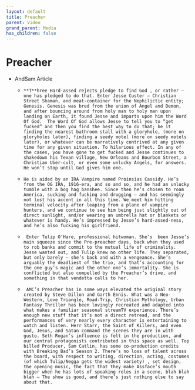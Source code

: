 ```yaml
---
layout: default
title: Preacher
parent: Video
grand_parent: Media
has_children: false
---
```

# Preacher
- AndSam Article
	-     **T**hree Hard-assed rejects pledge to find God , or rather – one has pledged to do that. Enter Jesse Custer – Christian Street Shaman, and meat-container for the Nephilictic entity; Genesis. Genesis was bred from the union of Angel and Demon, and after bouncing around from holy man to holy man upon landing on Earth, it found Jesse and imparts upon him the Word Of God.  The Word Of God allows Jesse to tell you to “get fucked” and then you find the best way to do that; be it finding the nearest bathroom stall with a gloryhole, (more on gloryholes later), finding a seedy motel (more on seedy motels later), or whatever can be narratively contrived at any given time for any given situation. To hilarious effect. In any of the cases, you have gone to get fucked and Jesse continues to shakedown his Texan village, New Orleans and Bourbon Street, a Christian Uber-cult, or even some unlucky Angels, for answers. He won’t stop until God gives him one.
	-     He is aided by an IRA Vampire named Proinsias Cassidy. He’s from the OG IRA, 1916-era, and so and so, and he had an unlucky tumble with a bog hag banshee. Since then he’s chosen to roam America, sucking and fucking and drugging – and has seemingly not lost his accent in all this time. We meet him hitting terminal velocity after leaping from a plane of vampire hunters, and we continue to see him being just slightly out of direct sunlight, and/or wearing an umbrella hat or blankets or whatever is handy. He’s impressed by Jesse’s hard-assed-ness, and he’s also fucking his girlfriend.
	-      Enter Tulip O’Hare, professional hitwoman. She’s  been Jesse’s main squeeze since the Pre-preacher days, back when they used to rob banks and commit to the mutual life of criminality. Jesse wanted out, and Tulip knew no other life. They separated, but only barely – she’s back and with a vengeance. She’s arguably the deadliest of the trio, and that’s accounting for the one guy’s magic and the other one’s immortality. She is conflicted but also compelled by the Preacher’s drive, and something in that vendetta calls to her.
	-      AMC’s Preacher has in some ways elevated the original story created by Steve Dillon and Garth Ennis. What was a Neo-Western, Love Triangle, Road-Trip, Christian Mythology, Urban Fantasy Thriller has been lovingly recreated and adapted into what makes a familiar seasonal streamTV experience. There’s enough new stuff that it’s not a direct retread, and the performances of very nearly every character is entertaining to watch and listen. Herr Starr, the Saint of Killers, and even God, Jesus, and Satan command the scenes they are in with gusto. Seth Rogan’s influence is felt in the production, and our central protagonists contributed in this space as well. Top billed Producer, Sam Catlin, has some co-production credits with Breaking Bad’s Season 2. There’s no loss of talent across the board, with respect to writing, direction, acting, costumes (of which Tulip/Negga gets the widest variety) , set design, the opening music, the fact that they make Assface’s mouth bigger when he has lots of speaking roles in a scene, blah blah blah — The show is good, and there’s just nothing else to say about that.